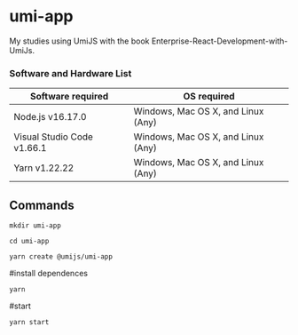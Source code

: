 # umi-app
My studies using UmiJS with the book Enterprise-React-Development-with-UmiJs.

### Software and Hardware List

| Software required                   | OS required                        |
| ------------------------------------| -----------------------------------|
| Node.js v16.17.0                  | Windows, Mac OS X, and Linux (Any) |
| Visual Studio Code v1.66.1            | Windows, Mac OS X, and Linux (Any) |
| Yarn v1.22.22            | Windows, Mac OS X, and Linux (Any) |

## Commands 
```
mkdir umi-app

cd umi-app

yarn create @umijs/umi-app
```
#install dependences
```
yarn 
```
#start
```
yarn start
```
